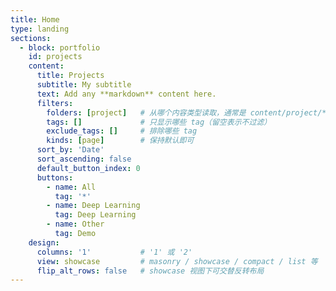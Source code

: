 ```yaml
---
title: Home
type: landing
sections:
  - block: portfolio
    id: projects
    content:
      title: Projects
      subtitle: My subtitle
      text: Add any **markdown** content here.
      filters:
        folders: [project]   # 从哪个内容类型读取，通常是 content/project/*
        tags: []             # 只显示哪些 tag（留空表示不过滤）
        exclude_tags: []     # 排除哪些 tag
        kinds: [page]        # 保持默认即可
      sort_by: 'Date'
      sort_ascending: false
      default_button_index: 0
      buttons:
        - name: All
          tag: '*'
        - name: Deep Learning
          tag: Deep Learning
        - name: Other
          tag: Demo
    design:
      columns: '1'           # '1' 或 '2'
      view: showcase         # masonry / showcase / compact / list 等
      flip_alt_rows: false   # showcase 视图下可交替反转布局
---
```

